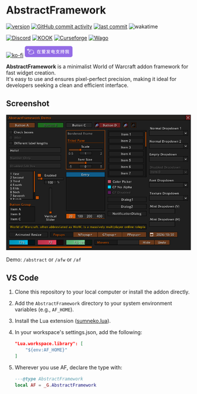 # AbstractFramework

[![version](https://img.shields.io/github/v/release/enderneko/AbstractFramework)](https://github.com/enderneko/AbstractFramework/releases)
[![GitHub commit activity](https://img.shields.io/github/commit-activity/m/enderneko/AbstractFramework)](https://github.com/enderneko/AbstractFramework/commits/master)
[![last commit](https://img.shields.io/github/last-commit/enderneko/AbstractFramework)](https://github.com/enderneko/AbstractFramework/commits/master)
![wakatime](https://wakatime.com/badge/user/b2ffce60-8269-440f-81a0-7316f36a6085/project/3776f414-881d-4242-a1ed-2e4938c18d1b.svg)

[![Discord](https://img.shields.io/discord/1122747237546610760?label=Discord&color=5865F2)](https://discord.gg/9PSe3fKQGJ)
[![KOOK](https://img.shields.io/badge/KOOK-87eb00)](https://kook.top/q4T7yp)
[![Curseforge](https://img.shields.io/curseforge/dt/1131087?label=CurseForge&color=F16436)](https://www.curseforge.com/wow/addons/abstract-framework)
[![Wago](https://img.shields.io/badge/Wago-AbstractFramework-ad1319)](https://addons.wago.io/addons/abstract-framework)

[![ko-fi](https://ko-fi.com/img/githubbutton_sm.svg)](https://ko-fi.com/enderneko)
[![afdian](https://raw.githubusercontent.com/enderneko/ImagePosts/main/1/afdian.png)](https://afdian.com/a/enderneko)

**AbstractFramework** is a minimalist World of Warcraft addon framework for fast widget creation.  
It's easy to use and ensures pixel-perfect precision, making it ideal for developers seeking a clean and efficient interface.

## Screenshot

![demo](https://raw.githubusercontent.com/enderneko/ImagePosts/main/1/af_demo.png)

Demo: `/abstract` or `/afw` or `/af`

## VS Code

1. Clone this repository to your local computer or install the addon directly.
2. Add the `AbstractFramework` directory to your system environment variables (e.g., `AF_HOME`).
3. Install the Lua extension ([sumneko.lua](https://marketplace.visualstudio.com/items?itemName=sumneko.lua)).
4. In your workspace's settings.json, add the following:

    ```json
    "Lua.workspace.library": [
        "${env:AF_HOME}"
    ]
    ```

5. Wherever you use AF, declare the type with:

    ```lua
    ---@type AbstractFramework
    local AF = _G.AbstractFramework
    ```

